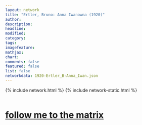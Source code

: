 ```yaml
---
layout: network
title: "Ertler, Bruno: Anna Iwanowna (1920)"
author:
description:
headline:
modified:
category:
tags: 
imagefeature: 
mathjax: 
chart: 
comments: false
featured: false
list: false
networkdata: 1920-Ertler_B-Anna_Iwan.json
---
```

{% include network.html %}
{% include network-static.html %}
<div class="row">
  <div class="small-5 small-centered columns"><a href="/matrix420"><h1>follow me to the matrix</h1></a>
</div>
</div>
